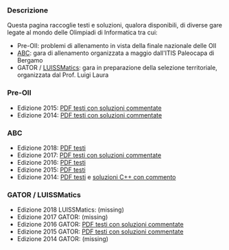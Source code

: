 ### Descrizione

Questa pagina raccoglie testi e soluzioni, qualora disponibili, di diverse gare legate al mondo delle Olimpiadi di Informatica tra cui:

- Pre-OII: problemi di allenamento in vista della finale nazionale delle OII
- [ABC](https://abc.chiodini.org/): gara di allenamento organizzata a maggio dall'ITIS Paleocapa di Bergamo
- GATOR / [LUISSMatics](https://programs.luiss.it/luissmatics/): gara in preparazione della selezione territoriale, organizzata dal Prof. Luigi Laura

### Pre-OII

- Edizione 2015: [PDF testi con soluzioni commentate](/resources/2015_PreOII.pdf)
- Edizione 2014: [PDF testi con soluzioni commentate](/resources/2014_PreOII.pdf)

### ABC

- Edizione 2018: [PDF testi](/resources/2018_ABC.pdf)
- Edizione 2017: [PDF testi con soluzioni commentate](/resources/2017_ABC.pdf)
- Edizione 2016: [PDF testi](/resources/2016_ABC.pdf)
- Edizione 2015: [PDF testi](/resources/2015_ABC.pdf)
- Edizione 2014: [PDF testi](/resources/2014_ABC.pdf) e [soluzioni C++ con commento](/resources/2014_ABC_soluzioni.zip)

### GATOR / LUISSMatics
 
- Edizione 2018 LUISSMatics: (missing)
- Edizione 2017 GATOR: (missing)
- Edizione 2016 GATOR: [PDF testi con soluzioni commentate](/resources/2016_Gator.pdf)
- Edizione 2015 GATOR: [PDF testi con soluzioni commentate](/resources/2015_Gator.pdf)
- Edizione 2014 GATOR: (missing)

